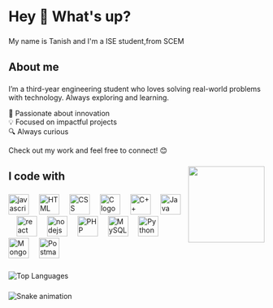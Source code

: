 <h1 align="left">Hey 👋 What's up?</h1>

###

<p align="left">My name is Tanish and I'm a ISE student,from SCEM</p>

###

<h2 align="left">About me</h2>

###

<p align="left">  I’m a third-year engineering student who loves solving real-world problems with technology. Always exploring and learning.  

🚀 Passionate about innovation  
💡 Focused on impactful projects  
🔍 Always curious  

Check out my work and feel free to connect!  😊</p>
###

<img align="right" height="150" src="https://imgs.search.brave.com/nyMzRVyOINjC39r5xDbDs98f5W5-Ii56tvsMVuHtEb8/rs:fit:860:0:0:0/g:ce/aHR0cHM6Ly9naWZk/Yi5jb20vaW1hZ2Vz/L2hpZ2gvcGV0ZXIt/Z3JpZmZpbi1mYW1p/bHktZ3V5LWhhcHB5/LWhlYWQtc3Bpbi1h/a2hiam1wYmN0cXp3/anhvLmdpZg.gif"  />

###

<h2 align="left">I code with</h2>

###

<div align="left">
  <img src="https://cdn.jsdelivr.net/gh/devicons/devicon/icons/javascript/javascript-original.svg" height="40" alt="javascript logo"  />
  <img width="12" />
  <img src="https://cdn.jsdelivr.net/gh/devicons/devicon/icons/html5/html5-original.svg" height="40" alt="HTML logo" />
  <img width="12" />
  <img src="https://cdn.jsdelivr.net/gh/devicons/devicon/icons/css3/css3-original.svg" height="40" alt="CSS logo" />
  <img width="12" />
  <img src="https://cdn.jsdelivr.net/gh/devicons/devicon/icons/c/c-original.svg" height="40" alt="C logo" />
  <img width="12" />
  <img src="https://cdn.jsdelivr.net/gh/devicons/devicon/icons/cplusplus/cplusplus-original.svg" height="40" alt="C++ logo" />
  <img width="12" />
  <img src="https://cdn.jsdelivr.net/gh/devicons/devicon/icons/java/java-original.svg" height="40" alt="Java logo" />
  <img width="12" />
  <img src="https://cdn.jsdelivr.net/gh/devicons/devicon/icons/react/react-original.svg" height="40" alt="react logo"  />
  <img width="12" />
  <img src="https://cdn.jsdelivr.net/gh/devicons/devicon/icons/nodejs/nodejs-original.svg" height="40" alt="nodejs logo"  />
  <img width="12" />
  <img src="https://cdn.jsdelivr.net/gh/devicons/devicon/icons/php/php-original.svg" height="40" alt="PHP logo" />
  <img width="12" />
  <img src="https://cdn.jsdelivr.net/gh/devicons/devicon/icons/mysql/mysql-original.svg" height="40" alt="MySQL logo" />
  <img width="12" />
  <img src="https://cdn.jsdelivr.net/gh/devicons/devicon/icons/python/python-original.svg" height="40" alt="Python logo" />
  <img width="12" />
  <img src="https://cdn.jsdelivr.net/gh/devicons/devicon/icons/mongodb/mongodb-original.svg" height="40" alt="MongoDB logo" />
  <img width="12" />
  <img src="https://www.vectorlogo.zone/logos/getpostman/getpostman-icon.svg" height="40" alt="Postman logo" />

</div>

###
![Top Languages](https://github-readme-stats.vercel.app/api/top-langs/?username=TanishRadhakrishna&layout=compact&theme=radical)
###
![Snake animation](https://github.com/YOUR_GITHUB_USERNAME/TanishRadhakrishna/blob/output/github-contribution-grid-snake.svg)

